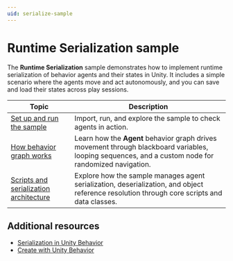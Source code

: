 ```yaml
---
uid: serialize-sample
---
```


# Runtime Serialization sample

The **Runtime Serialization** sample demonstrates how to implement runtime serialization of behavior agents and their states in Unity. It includes a simple scenario where the agents move and act autonomously, and you can save and load their states across play sessions.

| Topic | Description |
| ----- | ----------- |
| [Set up and run the sample](serialize-run.md) | Import, run, and explore the sample to check agents in action. |
| [How behavior graph works](serialize-work.md) | Learn how the **Agent** behavior graph drives movement through blackboard variables, looping sequences, and a custom node for randomized navigation. |
| [Scripts and serialization architecture](serialize-scripts.md) | Explore how the sample manages agent serialization, deserialization, and object reference resolution through core scripts and data classes. |

## Additional resources

* [Serialization in Unity Behavior](manage.md)
* [Create with Unity Behavior](get-started.md)
